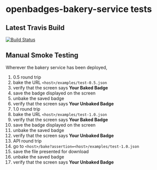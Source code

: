 # openbadges-bakery-service tests

## Latest Travis Build

[![Build Status](https://travis-ci.org/mozilla/openbadges-bakery-service.png)](https://travis-ci.org/mozilla/openbadges-bakery-service)

## Manual Smoke Testing

Wherever the bakery service has been deployed, 

1. 0.5 round trip
  1. bake the URL `<host>/examples/test-0.5.json`
  1. verify that the screen says **Your Baked Badge**
  1. save the badge displayed on the screen
  1. unbake the saved badge
  1. verify that the screen says **Your Unbaked Badge**
1. 1.0 round trip
  1. bake the URL `<host>/examples/test-1.0.json`
  1. verify that the screen says **Your Baked Badge**
  1. save the badge displayed on the screen
  1. unbake the saved badge
  1. verify that the screen says **Your Unbaked Badge**
1. API round trip
  1. go to `<host>/bake?assertion=<host>/examples/test-1.0.json`
  1. save the file presented for download
  1. unbake the saved badge
  1. verify that the screen says **Your Unbaked Badge**